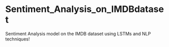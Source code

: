 # Sentiment_Analysis_on_IMDBdataset
Sentiment Analysis model on the IMDB dataset using LSTMs and NLP techniques!
